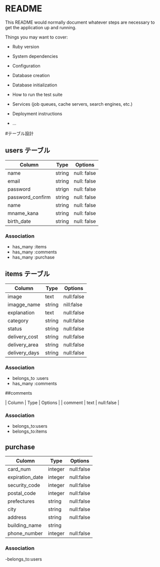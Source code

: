 # README

This README would normally document whatever steps are necessary to get the
application up and running.

Things you may want to cover:

* Ruby version

* System dependencies

* Configuration

* Database creation

* Database initialization

* How to run the test suite

* Services (job queues, cache servers, search engines, etc.)

* Deployment instructions

* ...

#テーブル設計

## users テーブル

| Column           | Type   | Options     |
| ---------------- | ------ | ----------- |
| name             | string | null: false |
| email            | string | null: false |
| password         | strign | null: false |
| password_confirm | string | null: false |
| name             | string | null: false |
| mname_kana       | string | null: false |
| birth_date       | string | null: false |

### Association

- has_many :items
- has_many :comments
- has_many :purchase

## items テーブル

| Column        | Type   | Options    |
| ------------- | ------ | ---------- |
| image         | text   | null:false |
| imagge_name   | string | nill:false |
| explanation   | text   | null:false |
| category      | string | null:false |
| status        | string | null:false |
| delivery_cost | string | null:false |
| delivery_area | string | null:false |
| delivery_days | string | null:false |

### Association

- belongs_to :users
- has_many :comments

##comments

| Column   | Type | Options    |
| comment  | text | null:false |

### Association

- belongs_to:users
- belongs_to:items

## purchase

| Culomn          | Type    | Options    |
| --------------- | ------- | ---------- |
| card_num        | integer | null:false |
| expiration_date | integer | null:false |
| security_code   | integer | null:false |
| postal_code     | integer | null:false |
| prefectures     | string  | null:false |
| city            | string  | null:false |
| address         | string  | null:false |
| building_name   | string  |            |
| phone_number    | integer | null:false |

### Association

-belongs_to:users